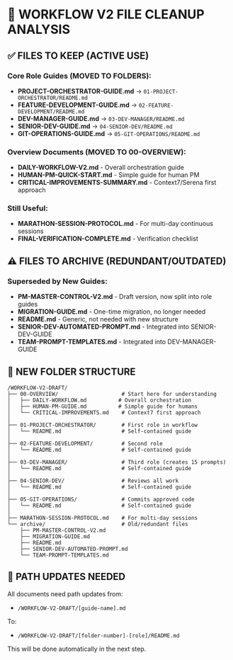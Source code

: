 # 📂 WORKFLOW V2 FILE CLEANUP ANALYSIS

## ✅ FILES TO KEEP (ACTIVE USE)

### Core Role Guides (MOVED TO FOLDERS):
- **PROJECT-ORCHESTRATOR-GUIDE.md** → `01-PROJECT-ORCHESTRATOR/README.md`
- **FEATURE-DEVELOPMENT-GUIDE.md** → `02-FEATURE-DEVELOPMENT/README.md`
- **DEV-MANAGER-GUIDE.md** → `03-DEV-MANAGER/README.md`
- **SENIOR-DEV-GUIDE.md** → `04-SENIOR-DEV/README.md`
- **GIT-OPERATIONS-GUIDE.md** → `05-GIT-OPERATIONS/README.md`

### Overview Documents (MOVED TO 00-OVERVIEW):
- **DAILY-WORKFLOW-V2.md** - Overall orchestration guide
- **HUMAN-PM-QUICK-START.md** - Simple guide for human PM
- **CRITICAL-IMPROVEMENTS-SUMMARY.md** - Context7/Serena first approach

### Still Useful:
- **MARATHON-SESSION-PROTOCOL.md** - For multi-day continuous sessions
- **FINAL-VERIFICATION-COMPLETE.md** - Verification checklist

## ⚠️ FILES TO ARCHIVE (REDUNDANT/OUTDATED)

### Superseded by New Guides:
- **PM-MASTER-CONTROL-V2.md** - Draft version, now split into role guides
- **MIGRATION-GUIDE.md** - One-time migration, no longer needed
- **README.md** - Generic, not needed with new structure
- **SENIOR-DEV-AUTOMATED-PROMPT.md** - Integrated into SENIOR-DEV-GUIDE
- **TEAM-PROMPT-TEMPLATES.md** - Integrated into DEV-MANAGER-GUIDE

## 📁 NEW FOLDER STRUCTURE

```
/WORKFLOW-V2-DRAFT/
├── 00-OVERVIEW/                    # Start here for understanding
│   ├── DAILY-WORKFLOW.md          # Overall orchestration
│   ├── HUMAN-PM-GUIDE.md          # Simple guide for humans
│   └── CRITICAL-IMPROVEMENTS.md    # Context7 first approach
│
├── 01-PROJECT-ORCHESTRATOR/        # First role in workflow
│   └── README.md                   # Self-contained guide
│
├── 02-FEATURE-DEVELOPMENT/         # Second role
│   └── README.md                   # Self-contained guide
│
├── 03-DEV-MANAGER/                 # Third role (creates 15 prompts)
│   └── README.md                   # Self-contained guide
│
├── 04-SENIOR-DEV/                  # Reviews all work
│   └── README.md                   # Self-contained guide
│
├── 05-GIT-OPERATIONS/              # Commits approved code
│   └── README.md                   # Self-contained guide
│
├── MARATHON-SESSION-PROTOCOL.md    # For multi-day sessions
└── archive/                        # Old/redundant files
    ├── PM-MASTER-CONTROL-V2.md
    ├── MIGRATION-GUIDE.md
    ├── README.md
    ├── SENIOR-DEV-AUTOMATED-PROMPT.md
    └── TEAM-PROMPT-TEMPLATES.md
```

## 🔗 PATH UPDATES NEEDED

All documents need path updates from:
- `/WORKFLOW-V2-DRAFT/[guide-name].md`

To:
- `/WORKFLOW-V2-DRAFT/[folder-number]-[role]/README.md`

This will be done automatically in the next step.